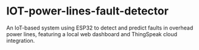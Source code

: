 # IOT-power-lines-fault-detector
An IoT-based system using ESP32 to detect and predict faults in overhead power lines, featuring a local web dashboard and ThingSpeak cloud integration.
